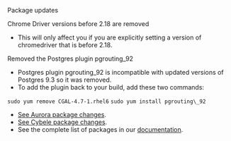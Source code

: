 Package updates

Chrome Driver versions before 2.18 are removed

* This will only affect you if you are explicitly setting a version of chromedriver that is before 2.18.

Removed the Postgres plugin pgrouting\_92

* Postgres plugin pgrouting\_92 is incompatible with updated versions of Postgres 9.3 so it was removed.
* To add the plugin back to your build, add these two commands:

`sudo yum remove CGAL-4.7-1.rhel6`
`sudo yum install pgrouting\_92`

* [See Aurora package changes](https://s3.amazonaws.com/whats-new-prod/assets/packages/centos/diff-1022-to-1023.html).
* [See Cybele package changes](https://s3.amazonaws.com/whats-new-prod/assets/packages/ubuntu/diff-1040-to-1041.html).
* See the complete list of packages in our [documentation](https://docs.snap-ci.com/the-ci-environment/complete-package-list/).
